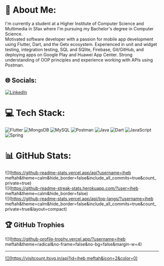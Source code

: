 # 💫 About Me:
 I'm currently a student at a Higher Institute of Computer Science and Multimedia in Sfax where I'm pursuing my Bachelor's degree in Computer Science.<br>Motivated software developer with a passion for mobile app development using Flutter, Dart, and the Getx ecosystem. Experienced in unit and widget testing, integration testing, SQL and SQlite, Firebase, Git/GitHub, and deploying apps on Google Play and Huawei App Center. Strong understanding of OOP principles and experience working with APIs using Postman.


## 🌐 Socials:
[![LinkedIn](https://img.shields.io/badge/LinkedIn-%230077B5.svg?logo=linkedin&logoColor=white)](https://linkedin.com/in/https://www.linkedin.com/in/ihebmeftah666/) 

# 💻 Tech Stack:
![Flutter](https://img.shields.io/badge/Flutter-%2302569B.svg?style=for-the-badge&logo=Flutter&logoColor=white) ![MongoDB](https://img.shields.io/badge/MongoDB-%234ea94b.svg?style=for-the-badge&logo=mongodb&logoColor=white) ![MySQL](https://img.shields.io/badge/mysql-%2300f.svg?style=for-the-badge&logo=mysql&logoColor=white) ![Postman](https://img.shields.io/badge/Postman-FF6C37?style=for-the-badge&logo=postman&logoColor=white) ![Java](https://img.shields.io/badge/java-%23ED8B00.svg?style=for-the-badge&logo=java&logoColor=white) ![Dart](https://img.shields.io/badge/dart-%230175C2.svg?style=for-the-badge&logo=dart&logoColor=white) ![JavaScript](https://img.shields.io/badge/javascript-%23323330.svg?style=for-the-badge&logo=javascript&logoColor=%23F7DF1E) ![Spring](https://img.shields.io/badge/spring-%236DB33F.svg?style=for-the-badge&logo=spring&logoColor=white)
# 📊 GitHub Stats:
![](https://github-readme-stats.vercel.app/api?username=iheb meftah&theme=calm&hide_border=false&include_all_commits=true&count_private=true)<br/>
![](https://github-readme-streak-stats.herokuapp.com/?user=iheb meftah&theme=calm&hide_border=false)<br/>
![](https://github-readme-stats.vercel.app/api/top-langs/?username=iheb meftah&theme=calm&hide_border=false&include_all_commits=true&count_private=true&layout=compact)

## 🏆 GitHub Trophies
![](https://github-profile-trophy.vercel.app/?username=iheb meftah&theme=radical&no-frame=false&no-bg=false&margin-w=4)

---
[![](https://visitcount.itsvg.in/api?id=iheb meftah&icon=2&color=0)](https://visitcount.itsvg.in)

<!-- Proudly created with GPRM ( https://gprm.itsvg.in ) -->